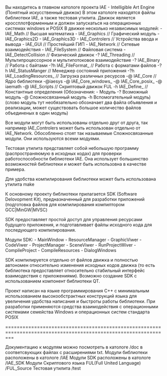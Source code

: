 Вы находитесь в главном катологе проекта IAE - Intelligible Art Engine (Понятный искусственный движок)
В этом катологе находятся файлы библиотеки IAE, а также тестовая утилита.
Движок является кроссплотформенным и должен запускаться на операционных системах windows и POSIX
В движке несколько независимых модулей:
	- IAE_Math // Высшая математика
	- IAE_Graphics // Графический модуль
		- IAE_Graphics2D
		- IAE_Graphics3D 
	- IAE_Controlers // Устройства ввода и вывода
	- IAE_GUI // Простейший ГИП
	- IAE_Network // Сетевые взаимодействия
	- IAE_FileSystem // Файловая система
	- IAE_DetectCollision // Физический движок
	-? IAE_Threading // Мультипроцессорное и мультипотоковое взаимодействие
	-? IAE_Binary // Работа с байтами
	-?h IAE_FileFormat_ // Работа с форматами файлов
	-?h IAE_StatusManger // Менеджер состояний приложения
	-?h IAE_LoadingResources_ // Загрузка различных ресурсов
	-@ IAE_Core // Ядро библиотеки
		-@iaesys
			-@ IAE_Core_windows_
			-@ IAE_Core_posix_
		-@ iaemath
	-@ IAE_Scripts // Скриптовый движок FUL
	-h IAE_Define_ // Константные определения
(Обозначения:
	- Модуль
	-? Возможный модуль
	-@ Сложносвязанный модуль
	-h Вспомогательный модуль)
(слово модуль тут необязательно обозначает два файла объявления и реализации, может существовать
большое количество файлов объединеных в один модуль)

Все модули могут быть использованы отдельно друг от друга, так например IAE_Controlers может
быть использован отдельно от IAE_Network. Обособленно стоят так называемые Сложносвязанные модули.
Они используются всеми модуями.

Тестовая утилита представляет собой небольшую программу (распространяюмую в исходных кодах)
для проверки работоспособности библиотеки IAE. Она использует большинство возможностей библиотеки
и может быть использовна в качестве примера.

Для удобства компилирования библиотеки может быть использована утилита make

К основному проекту библиотеки прилагается SDK (Software Delovopment Kit), предназначенный для разработки
приложений (подготовка файлов для компилирования компилтором GCC|MinGW|MVSC)

SDK предоставляет простой доступ для управления ресурсами будущего приложения, и подготавливает файлы
исходного кода для последующего компилирования.

Модули SDK:
	- MainWindow
	- ResourceManager
	- GraphicViwer
	- CodeViwer
	- ProjectManager
	- SceneViwer
	- RunProjectWiver
	- CompileProject
	- CompileResources
	- DialogWindows

SDK компилируется отдельно от файлов движка и полностью автономен относительно
изменения исходных кодов движка (то есть библиотека предоставляет относительно стабильный интерфейс
взаимодествия с приложениями). Возможно создание SDK с использованием компонент библиотеки QT.

Проект написан на языке программирования C++ с минимальным использованием высокообстрактных конструкций языка
для увеличения удобства написания и быстроты работы библиотеки. При разработки применяются средства взаимодействия
с операционными системами семейства Windows и операционных систем стандарта POSIX

===============================================================================================================

Документацию к модулям можно посмотреть в катологе /doc в соответсвующих файлах с расширениями txt.
Модули библиотеки расположены в катологе /IAE
Модули SDK расположены в катологе /IAE_SDK
Модули Скриптового языка FUL(Full United Language) /FUL_Source
Тестовая утилита /test

